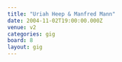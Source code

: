 ```yaml
---
title: "Uriah Heep & Manfred Mann"
date: 2004-11-02T19:00:00.000Z
venue: v2
categories: gig
board: 8
layout: gig
---
```

